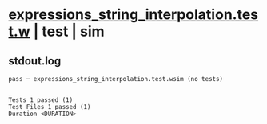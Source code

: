 # [expressions_string_interpolation.test.w](../../../../../examples/tests/valid/expressions_string_interpolation.test.w) | test | sim

## stdout.log
```log
pass ─ expressions_string_interpolation.test.wsim (no tests)
 
 
Tests 1 passed (1)
Test Files 1 passed (1)
Duration <DURATION>
```

